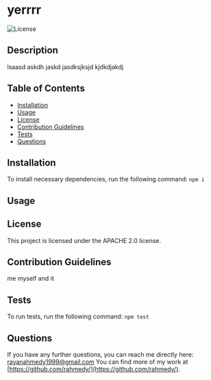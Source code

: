# yerrrr
      
    
![License](https://img.shields.io/badge/License-APACHE%202.0-blue.svg)
## Description
lsaasd askdh jaskd jasdksjksjd kjdkdjakdj
## Table of Contents
* [Installation](#installation)
* [Usage](#usage)
* [License](#license)
* [Contribution Guidelines](#contribution-guidelines)
* [Tests](#tests)
* [Questions](#questions)
## Installation
To install necessary dependencies, run the following command:
``` npm i ```
## Usage

## License
This project is licensed under the APACHE 2.0 license.
## Contribution Guidelines
me myself and it
## Tests
To run tests, run the following command:
``` npm test ```
## Questions
If you have any further questions, you can reach me directly here: rayanahmedy1999@gmail.com
You can find more of my work at [https://github.com/rahmedy/](https://github.com/rahmedy/).
